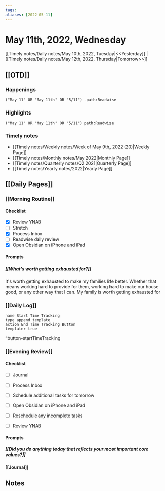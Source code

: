 ```yaml
---
tags:
aliases: [2022-05-11]
---
```


# May 11th, 2022, Wednesday

[[Timely notes/Daily notes/May 10th, 2022, Tuesday|<<Yesterday]] | [[Timely notes/Daily notes/May 12th, 2022, Thursday|Tomorrow>>]]

## [[OTD]]

### Happenings

```query
("May 11" OR "May 11th" OR "5/11") -path:Readwise
```

### Highlights

```query
("May 11" OR "May 11th" OR "5/11") path:Readwise
```

### Timely notes
- [[Timely notes/Weekly notes/Week of May 9th, 2022 (20)|Weekly Page]]
- [[Timely notes/Monthly notes/May 2022|Monthly Page]]
- [[Timely notes/Quarterly notes/Q2 2021|Quarterly Page]]
- [[Timely notes/Yearly notes/2022|Yearly Page]]

## [[Daily Pages]]

### [[Morning Routine]]

#### Checklist

- [x] Review YNAB
- [ ] Stretch
- [x] Process Inbox
- [ ] Readwise daily review
- [x] Open Obsidian on iPhone and iPad

#### Prompts

##### [[What's worth getting exhausted for?]]

It's worth getting exhausted to make my families life better. Whether that means working hard to provide for them, working hard to make our house good, or any other way that I can. My family is worth getting exhausted for

### [[Daily Log]]

```button
name Start Time Tracking
type append template
action End Time Tracking Button
templater true
```
^button-startTimeTracking

### [[Evening Review]]

#### Checklist

- [ ] Journal
- [ ] Process Inbox
- [ ] Schedule additional tasks for tomorrow
- [ ] Open Obsidian on iPhone and iPad
- [ ] Reschedule any incomplete tasks
- [ ] Review YNAB


#### Prompts

##### [[Did you do anything today that reflects your most important core values?]]

#### [[Journal]]

## Notes
